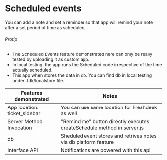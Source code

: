 # Scheduled events
You can add a note and set a reminder so that app will remind your note after a set period of time as scheduled.

###### Protip
- The Scheduled Events feature demonstrated here can only be really tested by uploading it as custom app.
- In local testing, the app runs the Scheduled code irrespective of the time actually scheduled.
- This app when stores the data in db. You can find db in local testing under .fdk/localstore file.

Features demonstrated | Notes
-------------------- | ------
App location: ticket_sidebar | You can use same location for Freshdesk as well
Server Method Invocation | "Remind me" button directly executes createSchedule method in server.js
db | Sheduled event stores and retrives notes via db platform feature
Interface API | Notifications are powered with this api
